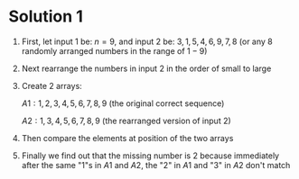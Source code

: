 # Solution 1
1. First, let input 1 be: $n = 9$, and input $2$ be: $3, 1, 5, 4, 6, 9, 7, 8$ (or any $8$ randomly arranged numbers in the range of $1-9$)

2. Next rearrange the numbers in input $2$ in the order of small to large

3. Create $2$ arrays:
    
    $A1: 1, 2, 3, 4, 5, 6, 7, 8, 9$ (the original correct sequence)
    
    $A2: 1, 3, 4, 5, 6, 7, 8, 9$ (the rearranged version of input $2$)

4. Then compare the elements at position of the two arrays

5. Finally we find out that the missing number is $2$ because immediately after the same "$1$"s in $A1$ and $A2$, the "$2$" in $A1$ and "$3$" in $A2$ don't match